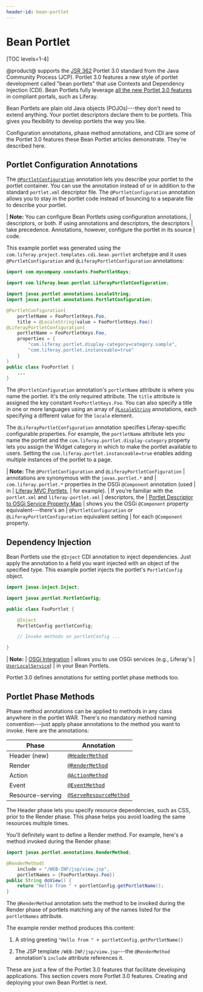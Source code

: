 ```yaml
---
header-id: bean-portlet
---
```


# Bean Portlet

[TOC levels=1-4]

@product@ supports the
[JSR 362](https://jcp.org/en/jsr/detail?id=362)
Portlet 3.0 standard from the Java Community Process (JCP). Portlet 3.0 features
a new style of portlet development called "bean portlets" that use Contexts and
Dependency Injection (CDI). Bean Portlets fully leverage
[all the new Portlet 3.0 features](https://portals.apache.org/pluto/v301/v3Features.html)
in compliant portals, such as Liferay. 

Bean Portlets are plain old Java objects (POJOs)---they don't need to extend
anything. Your portlet descriptors declare them to be portlets. This gives you
flexibility to develop portlets the way you like. 

Configuration annotations, phase method annotations, and CDI are some of the
Portlet 3.0 features these Bean Portlet articles demonstrate. They're described
here. 

## Portlet Configuration Annotations

The
[`@PortletConfiguration`](https://docs.liferay.com/portlet-api/3.0/javadocs/javax/portlet/annotations/PortletConfiguration.html)
annotation lets you describe your portlet to the portlet container. You can use
the annotation instead of or in addition to the standard `portlet.xml`
descriptor file. The `@PortletConfiguration` annotation allows you to stay in
the portlet code instead of bouncing to a separate file to describe your
portlet. 

| **Note:** You can configure Bean Portlets using configuration annotations, 
| descriptors, or both. If using annotations and descriptors, the descriptors 
| take precedence. Annotations, however, configure the portlet in its source
| code. 

This example portlet was generated using the
`com.liferay.project.templates.cdi.bean.portlet` archetype and it uses
`@PortletConfiguration` and `@LiferayPortletConfiguration` annotations:

```java
import com.mycompany.constants.FooPortletKeys;

import com.liferay.bean.portlet.LiferayPortletConfiguration;

import javax.portlet.annotations.LocaleString;
import javax.portlet.annotations.PortletConfiguration;

@PortletConfiguration(
    portletName = FooPortletKeys.Foo,
    title = @LocaleString(value = FooPortletKeys.Foo))
@LiferayPortletConfiguration(
    portletName = FooPortletKeys.Foo,
    properties = {
        "com.liferay.portlet.display-category=category.sample",
        "com.liferay.portlet.instanceable=true"
    }
)
public class FooPortlet {
    ...
}
```

The `@PortletConfiguration` annotation's `portletName` attribute is where you
name the portlet. It's the only required attribute. The `title` attribute is
assigned the key constant `FooPortletKeys.Foo`. You can also specify a title in
one or more languages using an array of
[`@LocaleString`](https://docs.liferay.com/portlet-api/3.0/javadocs/javax/portlet/annotations/LocaleString.html)
annotations, each specifying a different value for the `locale` element. 

The `@LiferayPortletConfiguration` annotation specifies Liferay-specific
configurable properties. For example, the `portletName` attribute lets you name
the portlet and the `com.liferay.portlet.display-category` property lets you
assign the Widget category in which to make the portlet available to users.
Setting the `com.liferay.portlet.instanceable=true` enables adding multiple
instances of the portlet to a page. 

| **Note:** The `@PortletConfiguration` and `@LiferayPortletConfiguration` 
| annotations are synonymous with the `javax.portlet.*` and
| `com.liferay.portlet.*` properties in the OSGi `@Component` annotation (used 
| in
| [Liferay MVC Portlets](/docs/7-2/appdev/-/knowledge_base/appdev/creating-an-mvc-portlet),
| for example).
| If you're familiar with the `portlet.xml` and `liferay-portlet.xml` 
| descriptors, the
| [Portlet Descriptor to OSGi Service Property Map](/docs/7-2/reference/-/knowledge_base/reference/portlet-descriptor-to-osgi-service-property-map) 
| shows you the OSGi `@Component` property equivalent---there's an
| `@PortletConfiguration` or `@LiferayPortletConfiguration` equivalent setting 
| for each `@Component` property. 

## Dependency Injection

Bean Portlets use the `@Inject` CDI annotation to inject dependencies. Just
apply the annotation to a field you want injected with an object of the
specified type. This example portlet injects the portlet's `PortletConfig`
object. 

```java
import javax.inject.Inject;

import javax.portlet.PortletConfig;

public class FooPortlet {

    @Inject
    PortletConfig portletConfig;

    // Invoke methods on portletConfig ...

}
```

| **Note:**
| [OSGi Integration](/docs/7-2/frameworks/-/knowledge_base/frameworks/osgi-cdi-integration) 
| allows you to use OSGi services (e.g., Liferay's 
| [`UserLocalService`](@platform-ref@/7.2-latest/javadocs/portal-kernel/com/liferay/portal/kernel/service/UserLocalService.html))
| in your Bean Portlets. 

Portlet 3.0 defines annotations for setting portlet phase methods too. 

## Portlet Phase Methods

Phase method annotations can be applied to methods in any class anywhere in the
portlet WAR. There's no mandatory method naming convention---just apply phase
annotations to the method you want to invoke. Here are the annotations:

| Phase    | Annotation |
| ---------------- | ---------- |
| Header (new)     | [`@HeaderMethod`](https://portals.apache.org/pluto/portlet-3.0-apidocs/javax/portlet/annotations/HeaderMethod.html) |
| Render           | [`@RenderMethod`](https://portals.apache.org/pluto/portlet-3.0-apidocs/javax/portlet/annotations/RenderMethod.html) |
| Action           | [`@ActionMethod`](https://portals.apache.org/pluto/portlet-3.0-apidocs/javax/portlet/annotations/ActionMethod.html) |
| Event            | [`@EventMethod`](https://portals.apache.org/pluto/portlet-3.0-apidocs/javax/portlet/annotations/EventMethod.html)  |
| Resource-serving | [`@ServeResourceMethod`](https://portals.apache.org/pluto/portlet-3.0-apidocs/javax/portlet/annotations/ServeResourceMethod.html) |

The Header phase lets you specify resource dependencies, such as CSS, prior to
the Render phase. This phase helps you avoid loading the same resources multiple
times. 

You'll definitely want to define a Render method. For example, here's a method
invoked during the Render phase:

```java
import javax.portlet.annotations.RenderMethod;

@RenderMethod(
    include = "/WEB-INF/jsp/view.jsp",
    portletNames = {FooPortletKeys.Foo})
public String doView() {
    return "Hello from " + portletConfig.getPortletName();
}
```

The `@RenderMethod` annotation sets the method to be invoked during the Render
phase of portlets matching any of the names listed for the `portletNames`
attribute.  

The example render method produces this content:

1.  A string greeting `"Hello from " + portletConfig.getPortletName()`

2.  The JSP template `/WEB-INF/jsp/view.jsp`---the `@RenderMethod` annotation's 
    `include` attribute references it. 

These are just a few of the Portlet 3.0 features that facilitate developing
applications. This section covers more Portlet 3.0 features. Creating and
deploying your own Bean Portlet is next. 
